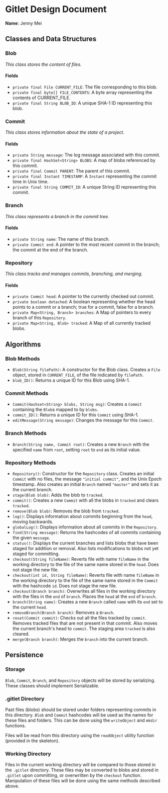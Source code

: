 # Gitlet Design Document


**Name**: Jenny Mei


## Classes and Data Structures

### Blob
*This class stores the content of files.*
#### Fields
- `private final File CURRENT_FILE`: The file corresponding to this blob.
- `private final byte[] FILE_CONTENTS`: A byte array representing the contents of CURRENT_FILE.
- `private final String BLOB_ID`: A unique SHA-1 ID representing this blob.


### Commit
*This class stores information about the state of a project.*
#### Fields
- `private String message`: The log message associated with this commit.
- `private final HashSet<String> BLOBS`: A map of blobs referenced by this commit.
- `private final Commit PARENT`: The parent of this commit.
- `private final Instant TIMESTAMP`: A `Instant` representing the commit time in Unix time.
- `private final String COMMIT_ID`: A unique String ID representing this commit.


### Branch
*This class represents a branch in the commit tree.*
#### Fields
- `private String name`: The name of this branch.
- `private Commit end`: A pointer to the most recent commit in the branch; the commit at the end of the branch. 


### Repository
*This class tracks and manages commits, branching, and merging.*
#### Fields
- `private Commit head`: A pointer to the currently checked out commit.
- `private boolean detached`: A boolean representing whether the head points to a commit or a branch; true for a commit, false for a branch.
- `private Map<String, Branch> branches`: A Map of pointers to every branch of this `Repository`.
- `private Map<String, Blob> tracked`: A Map of all currently tracked blobs.


## Algorithms

### Blob Methods
- `Blob(String filePath)`: A constructor for the Blob class. Creates a `File` object, stored in `CURRENT_FILE`, of the file indicated by `filePath`.
- `blob_ID()`: Returns a unique ID for this Blob using SHA-1.

### Commit Methods
- `Commit(Hashset<String> blobs, String msg)`: Creates a `Commit` containing the `Blob`s mapped to by `blobs`.
- `commit_ID()`: Returns a unique ID for this `Commit` using SHA-1.
- `editMessage(String message)`: Changes the message for this `Commit`.

### Branch Methods
- `Branch(String name, Commit root)`: Creates a new `Branch` with the specified `name` from `root`, setting `root` to `end` as its initial value.

### Repository Methods
- `Repository()`: Constructor for the `Repository` class. Creates an initial `Commit` with no files, the message `"initial commit"`, and the Unix Epoch timestamp. Also creates an initial `Branch` named `"master"` and sets it as the current branch.
- `stage(Blob blob)`: Adds the blob to `tracked`.
- `commit()`: Creates a new `Commit` with all the blobs in `tracked` and clears `tracked`.
- `remove(Blob blob)`: Removes the blob from `tracked`.
- `log()`: Displays information about commits beginning from the `head`, moving backwards.
- `globalLog()`: Displays information about all commits in the `Repository`.   
- `find(String message)`: Returns the hashcodes of all commits containing the given `message`.
- `status()`: Displays the current branches and lists blobs that have been staged for addition or removal. Also lists modifications to blobs not yet staged for committing.
- `checkout(String fileName)`: Reverts file with name `fileName` in the working directory to the file of the same name stored in the `head`. Does not stage the new file.
- `checkout(int id, String fileName)`: Reverts file with name `fileName` in the working directory to the file of the same name stored in the `Commit` with the hashcode `id`. Does not stage the new file.
- `checkout(Branch branch)`: Overwrites all files in the working directory with the files in the `end` of `branch`. Places the `head` at the `end` of `branch`.
- `branch(String name)`: Creates a new `Branch` called `name` with its `end` set to the current `head`.
- `removeBranch(Branch branch)`: Removes a `Branch`.
- `reset(Commit commit)`: Checks out all the files tracked by `commit`. Removes tracked files that are not present in that commit. Also moves the current branch's head to `commit`. The staging area `tracked` is also cleared.
- `merge(Branch branch)`: Merges the `branch` into the current branch.


## Persistence

### Storage
`Blob`, `Commit`, `Branch`, and `Repository` objects will be stored by serializing. These classes should implement Serializable.

### .gitlet Directory
Past files (blobs) should be stored under folders representing commits in this directory. `Blob` and `Commit` hashcodes will be used as the names for these files and folders. This can be done using the `writeObject` and `mkdir` functions.

Files will be read from this directory using the `readObject` utility function (provided in the skeleton).


### Working Directory
Files in the current working directory will be compared to those stored in the `.gitlet` directory. These files may be converted to blobs and stored in `.gitlet` upon committing, or overwritten by the `checkout` function. Manipulation of these files will be done using the same methods described above.


